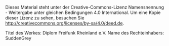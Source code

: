 Dieses Material steht unter der Creative-Commons-Lizenz Namensnennung - Weitergabe unter gleichen Bedingungen 4.0 International. Um eine Kopie dieser Lizenz zu sehen, besuchen Sie http://creativecommons.org/licenses/by-sa/4.0/deed.de.

Titel des Werkes: Diplom Freifunk Rheinland e.V.
Name des Rechteinhabers: SuddenGrey
